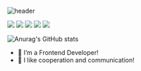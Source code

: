 ![header](https://capsule-render.vercel.app/api?type=waving&color=auto&height=300&section=header&text=Welcome%20to%20the%20HSeo-git!&fontSize=55)

<img src="https://img.shields.io/badge/JavaScript-F7DF1E?style=for-the-badge&logo=JavaScript&logoColor=white"/> <img src="https://img.shields.io/badge/TypeScript-3178C6?style=for-the-badge&logo=TypeScript&logoColor=white"/> <img src="https://img.shields.io/badge/React-61DAFB?style=for-the-badge&logo=React&logoColor=white"/> <img src="https://img.shields.io/badge/next.js-000000?style=for-the-badge&logo=nextdotjs&logoColor=white"/> <img src="https://img.shields.io/badge/Python-3776AB?style=for-the-badge&logo=Python&logoColor=white"/> 

![Anurag's GitHub stats](https://github-readme-stats.vercel.app/api?username=HSeo-git&show_icons=true&theme=radical)

- 🔭 I’m a Frontend Developer!
- 🌱 I like cooperation and communication!
